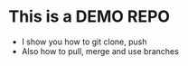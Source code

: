 # This is a DEMO REPO

- I show you how to git clone, push
- Also how to pull, merge and use branches
